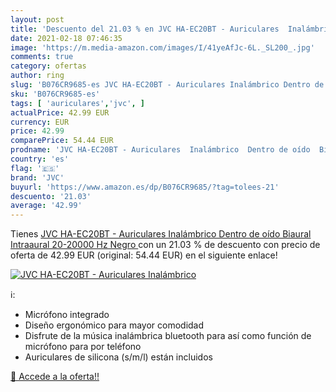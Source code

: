 ```yaml
---
layout: post
title: 'Descuento del 21.03 % en JVC HA-EC20BT - Auriculares  Inalámbrico'
date: 2021-02-18 07:46:35
image: 'https://m.media-amazon.com/images/I/41yeAfJc-6L._SL200_.jpg'
comments: true
category: ofertas
author: ring
slug: 'B076CR9685-es JVC HA-EC20BT - Auriculares Inalámbrico Dentro de oído...'
sku: 'B076CR9685-es'
tags: [ 'auriculares','jvc', ]
actualPrice: 42.99 EUR
currency: EUR
price: 42.99
comparePrice: 54.44 EUR
prodname: 'JVC HA-EC20BT - Auriculares  Inalámbrico  Dentro de oído  Biaural  Intraaural  20-20000 Hz  Negro '
country: 'es'
flag: '🇪🇸'
brand: 'JVC'
buyurl: 'https://www.amazon.es/dp/B076CR9685/?tag=tolees-21'
descuento: '21.03'
average: '42.99'
---
```


Tienes [JVC HA-EC20BT - Auriculares  Inalámbrico  Dentro de oído  Biaural  Intraaural  20-20000 Hz  Negro ](https://www.amazon.es/dp/B076CR9685/?tag=tolees-21) con un 21.03 % de descuento con precio de oferta de 42.99 EUR (original: 54.44 EUR) en el siguiente enlace!

[![JVC HA-EC20BT - Auriculares  Inalámbrico](https://m.media-amazon.com/images/I/41yeAfJc-6L._SL200_.jpg)](https://www.amazon.es/dp/B076CR9685/?tag=tolees-21)

ℹ️:

- Micrófono integrado
- Diseño ergonómico para mayor comodidad
- Disfrute de la música inalámbrica bluetooth para así como función de micrófono para por teléfono
- Auriculares de silicona (s/m/l) están incluidos

[🛒 Accede a la oferta!!](https://www.amazon.es/dp/B076CR9685/?tag=tolees-21)
